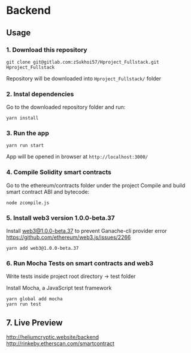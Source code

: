 # Backend

## Usage

### 1. Download this repository
```
git clone git@gitlab.com:zSukhoi57/Hproject_Fullstack.git Hproject_Fullstack
```

Repository will be downloaded into `Hproject_Fullstack/` folder

### 2. Instal dependencies

Go to the downloaded repository folder and run:
```
yarn install
```

### 3. Run the app

```
yarn run start
```

App will be opened in browser at `http://localhost:3000/`

### 4. Compile Solidity smart contracts

Go to the ethereum/contracts folder under the project
Compile and build smart contract ABI and bytecode:
```
node zcompile.js
```

### 5. Install web3 version 1.0.0-beta.37

Install web3@1.0.0-beta.37 to prevent Ganache-cli provider error
https://github.com/ethereum/web3.js/issues/2266
```
yarn add web3@1.0.0-beta.37
```

### 6. Run Mocha Tests on smart contracts and web3

Write tests inside project root directory -> test folder

Install Mocha, a JavaScript test framework
```
yarn global add mocha
yarn run test
```

## 7. Live Preview

http://heliumcryptic.website/backend
http://rinkeby.etherscan.com/smartcontract

